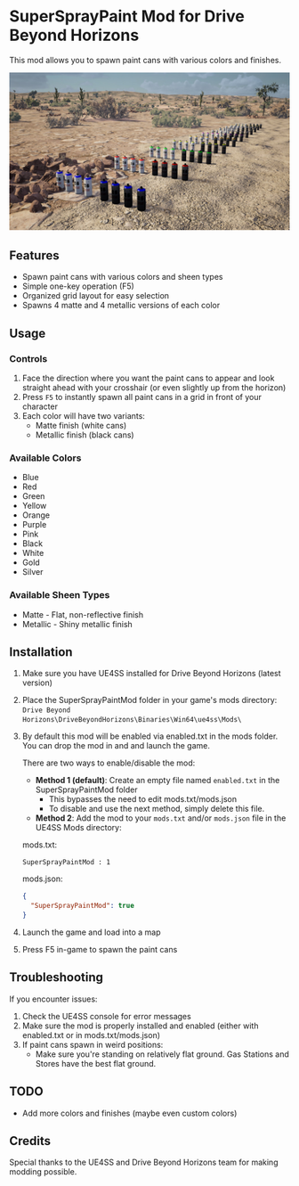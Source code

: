 # SuperSprayPaint Mod for Drive Beyond Horizons

This mod allows you to spawn paint cans with various colors and finishes.

<img src="screenshot.jpg" alt="Screenshot" width="600">

## Features

- Spawn paint cans with various colors and sheen types
- Simple one-key operation (F5)
- Organized grid layout for easy selection
- Spawns 4 matte and 4 metallic versions of each color

## Usage

### Controls

1. Face the direction where you want the paint cans to appear and look straight ahead with your crosshair (or even slightly up from the horizon)
2. Press `F5` to instantly spawn all paint cans in a grid in front of your character
3. Each color will have two variants:
   - Matte finish (white cans)
   - Metallic finish (black cans)

### Available Colors

- Blue
- Red
- Green
- Yellow
- Orange
- Purple
- Pink
- Black
- White
- Gold
- Silver

### Available Sheen Types

- Matte - Flat, non-reflective finish
- Metallic - Shiny metallic finish

## Installation

1. Make sure you have UE4SS installed for Drive Beyond Horizons (latest version)
2. Place the SuperSprayPaintMod folder in your game's mods directory:
   `Drive Beyond Horizons\DriveBeyondHorizons\Binaries\Win64\ue4ss\Mods\`
3. By default this mod will be enabled via enabled.txt in the mods folder. You can drop the mod in and and launch the game.

   There are two ways to enable/disable the mod:
   - **Method 1 (default)**: Create an empty file named `enabled.txt` in the SuperSprayPaintMod folder
     - This bypasses the need to edit mods.txt/mods.json
     - To disable and use the next method, simply delete this file.
   - **Method 2**: Add the mod to your `mods.txt` and/or `mods.json` file in the UE4SS Mods directory:

   mods.txt:
     ```
     SuperSprayPaintMod : 1
     ```
   mods.json:
     ```json
     {
       "SuperSprayPaintMod": true
     }
     ```
4. Launch the game and load into a map
5. Press F5 in-game to spawn the paint cans

## Troubleshooting

If you encounter issues:

1. Check the UE4SS console for error messages
2. Make sure the mod is properly installed and enabled (either with enabled.txt or in mods.txt/mods.json)
3. If paint cans spawn in weird positions:
   - Make sure you're standing on relatively flat ground. Gas Stations and Stores have the best flat ground.

## TODO

- Add more colors and finishes (maybe even custom colors)

## Credits

Special thanks to the UE4SS and Drive Beyond Horizons team for making modding possible.

